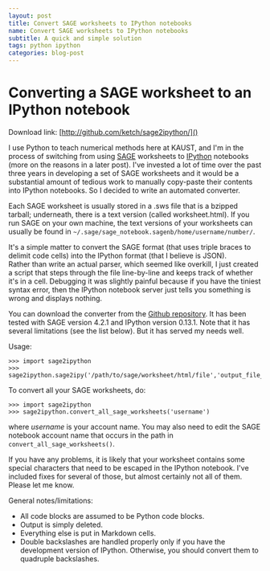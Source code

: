 ```yaml
---
layout: post
title: Convert SAGE worksheets to IPython notebooks
name: Convert SAGE worksheets to IPython notebooks
subtitle: A quick and simple solution
tags: python ipython
categories: blog-post
---
```


# Converting a SAGE worksheet to an IPython notebook

Download link: [http://github.com/ketch/sage2ipython/]()

I use Python to teach numerical methods here at KAUST, and I'm in the process of
switching from using [SAGE](http://www.sagemath.org) worksheets to [IPython](http://ipython.org)
notebooks (more on the reasons in a later post).  I've invested a lot of time over the 
past three years in developing a set of SAGE worksheets and it would be a substantial 
amount of tedious work to manually copy-paste their contents into IPython notebooks.
So I decided to write an automated converter.  

Each SAGE worksheet is usually stored in a .sws file that is a bzipped tarball;
underneath, there is a text version (called worksheet.html).  If you run
SAGE on your own machine, the text versions of your worksheets can usually be found
in `~/.sage/sage_notebook.sagenb/home/username/number/`.

It's a simple matter to convert the SAGE format (that uses triple braces to delimit
code cells) into the IPython format (that I believe is JSON).  
Rather than write an actual parser, which seemed like overkill, I just created
a script that steps through the file line-by-line and keeps track of whether it's in 
a cell.  Debugging it was slightly
painful because if you have the tiniest syntax error, then the IPython notebook server just 
tells you something is wrong and displays nothing.

You can download the converter from the [Github repository](http://github.com/ketch/sage2ipython/).
It has been tested with SAGE version 4.2.1 and IPython version 0.13.1.  Note that it
has several limitations (see the list below).  But it has served my needs well.

Usage:

    >>> import sage2ipython
    >>> sage2ipython.sage2ipy('/path/to/sage/worksheet/html/file','output_file_name.ipynb')

To convert all your SAGE worksheets, do:

    >>> import sage2ipython
    >>> sage2ipython.convert_all_sage_worksheets('username')

where *username* is your account name.  You may also need to edit the 
SAGE notebook account name that occurs in the path in `convert_all_sage_worksheets()`.

If you have any problems, it is likely that your worksheet contains some special characters that
need to be escaped in the IPython notebook.  I've included fixes for several of those, but almost
certainly not all of them.  Please let me know.

General notes/limitations:

- All code blocks are assumed to be Python code blocks.
- Output is simply deleted.
- Everything else is put in Markdown cells.
- Double backslashes are handled properly only if you have the development version of IPython.  Otherwise, you should convert them to quadruple backslashes.
